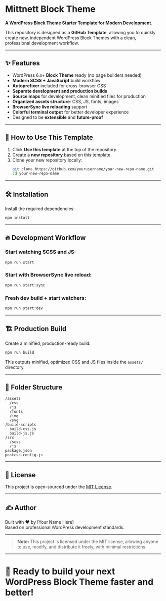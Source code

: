 # Mittnett Block Theme

**A WordPress Block Theme Starter Template for Modern Development.**

This repository is designed as a **GitHub Template**, allowing you to quickly create new, independent WordPress Block Themes with a clean, professional development workflow.

---

## ✨ Features

- WordPress 6.x+ **Block Theme** ready (no page builders needed)
- **Modern SCSS + JavaScript** build workflow
- **Autoprefixer** included for cross-browser CSS
- **Separate development and production builds**
- **Source maps** for development, clean minified files for production
- **Organized assets structure**: CSS, JS, fonts, images
- **BrowserSync live reloading** support
- **Colorful terminal output** for better developer experience
- Designed to be **extensible** and **future-proof**

---

## 🚀 How to Use This Template

1. Click **Use this template** at the top of the repository.
2. Create a **new repository** based on this template.
3. Clone your new repository locally:
   ```bash
   git clone https://github.com/yourusername/your-new-repo-name.git
   cd your-new-repo-name
   ```

---

## 🛠 Installation

Install the required dependencies:

```bash
npm install
```

---

## 🔥 Development Workflow

### Start watching SCSS and JS:

```bash
npm run start
```

### Start with BrowserSync live reload:

```bash
npm run start:sync
```

### Fresh dev build + start watchers:

```bash
npm run start:dev
```

---

## 🏗 Production Build

Create a minified, production-ready build:

```bash
npm run build
```

This outputs minified, optimized CSS and JS files inside the `assets/` directory.

---

## 📂 Folder Structure

```text
/assets
  /css
  /js
  /fonts
  /img
  /svg
/build-scripts
  build-css.js
  build-js.js
/src
  /scss
  /js
package.json
postcss.config.js
```

---

## 📜 License

This project is open-sourced under the [MIT License](LICENSE).

---

## ✍️ Author

Built with ❤️ by [Your Name Here]  
Based on professional WordPress development standards.

---

> **Note:** This project is licensed under the MIT license, allowing anyone to use, modify, and distribute it freely, with minimal restrictions.

---

# 🎯 Ready to build your next WordPress Block Theme faster and better!
